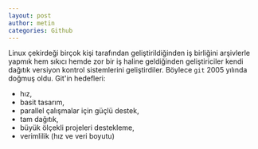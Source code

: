 ```yaml
---
layout: post
author: metin
categories: Github
---
```


Linux çekirdeği birçok kişi tarafından geliştirildiğinden iş birliğini arşivlerle yapmık hem sıkıcı hemde zor bir iş haline geldiğinden geliştiriciler kendi dağıtık versiyon kontrol sistemlerini geliştirdiler. Böylece `git` 2005 yılında doğmuş oldu. Git'in hedefleri:


  * hız,
  * basit tasarım,
  * parallel çalışmalar için güçlü destek,
  * tam dağıtık,
  * büyük ölçekli projeleri destekleme,
  * verimlilik (hız ve veri boyutu)
